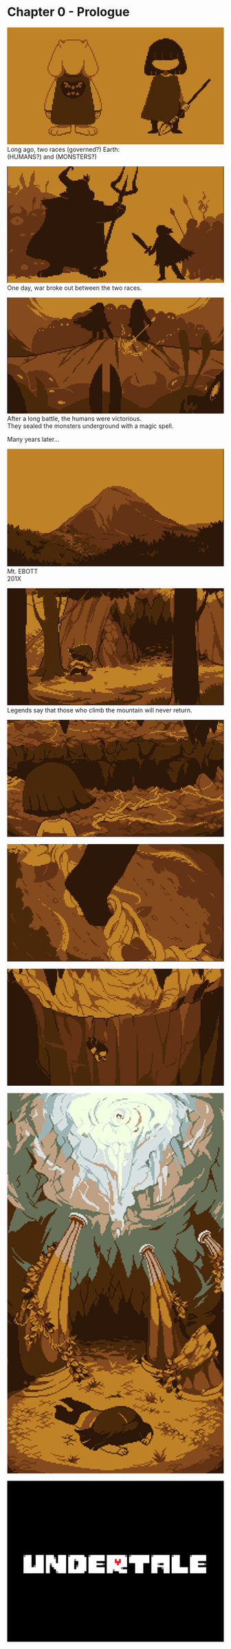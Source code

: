 # Chapter 0 - Prologue
![Humans and Monsters](../Language%20Neutral%20Resources/Pictures/UNDERTALE%20Prologue%20-%20Humans%20and%20Monsters.png)  
Long ago, two races (governed?) Earth:  
(HUMANS?) and (MONSTERS?)

![War Broke Out between Two Races](../Language%20Neutral%20Resources/Pictures/UNDERTALE%20Prologue%20-%20War%20Broke%20Out%20between%20Two%20Races.png)  
One day, war broke out between the two races.

![the Humans Were Victorious](../Language%20Neutral%20Resources/Pictures/UNDERTALE%20Prologue%20-%20the%20Humans%20Were%20Victorious.png)  
After a long battle, the humans were victorious.  
They sealed the monsters underground with a magic spell.

Many years later...

![Mt. EBOTT](../Language%20Neutral%20Resources/Pictures/UNDERTALE%20Prologue%20-%20Mt.%20EBOTT%20201X.png)  
Mt. EBOTT  
201X

![the Legend](../Language%20Neutral%20Resources/Pictures/UNDERTALE%20Prologue%20-%20Legend.png)  
Legends say that those who climb the mountain will never return.

![Giant Hole](../Language%20Neutral%20Resources/Pictures/UNDERTALE%20Prologue%20-%20Giant%20Hole.png)

![Tripped by Vines](../Language%20Neutral%20Resources/Pictures/UNDERTALE%20Prologue%20-%20Tripped%20by%20Vines.png)

![Fallen](../Language%20Neutral%20Resources/Pictures/UNDERTALE%20Prologue%20-%20Fallen.png)

![Fallen Kid](../Language%20Neutral%20Resources/Pictures/UNDERTALE%20Prologue%20-%20Fallen%20Kid%28enlarged%203x%29.png)

![UNDERTALE Title Screen](../Language%20Neutral%20Resources/Pictures/UNDERTALE%20Title.png)
